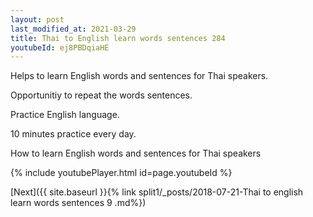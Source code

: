 ```yaml
---
layout: post
last_modified_at: 2021-03-29
title: Thai to English learn words sentences 284 
youtubeId: ej8PBDqiaHE
---
```

 
 
Helps to learn English words and sentences for Thai speakers.

Opportunitiy to repeat the words sentences. 

Practice English language. 
 
10 minutes practice every day. 
 
How to learn English words and sentences for Thai speakers 
 
{% include youtubePlayer.html id=page.youtubeId %}
 
 
[Next]({{ site.baseurl }}{% link  split1/_posts/2018-07-21-Thai to english learn words sentences 9 .md%})
 
